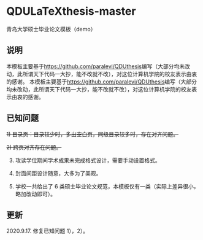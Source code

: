 # QDULaTeXthesis-master
青岛大学硕士毕业论文模板（demo）

## 说明


本模板主要基于<https://github.com/paralevi/QDUthesis>编写（大部分均未改动，此所谓天下代码一大抄，能不改就不改），对这位计算机学院的校友表示由衷 的感谢。
本模板主要基于<https://github.com/paralevi/QDUthesis>编写（大部分均未改动，此所谓天下代码一大抄，能不改就不改），对这位计算机学院的校友表示由衷的感谢。


## 已知问题

~~1) 目录页：目录较少时，多出空白页，同级目录较多时，存在对齐问题。~~

~~2) 跨页对齐存在问题。~~ 

3) 攻读学位期间学术成果未完成格式设计，需要手动设置格式。

4) 封面间距设计随意，大多为了美观。 

5) 学校一共给出了 6 类硕士毕业论文规范，本模板仅有一类（实际上差异很小， 略加改动即可）。

## 更新

2020.9.17. 修复已知问题  1），2）。
